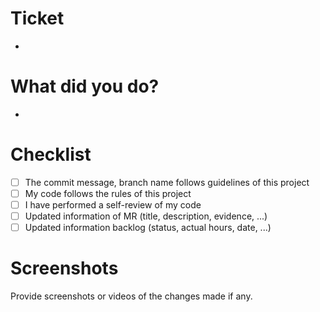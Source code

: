 # Ticket

-

# What did you do?

-

# Checklist

- [ ] The commit message, branch name follows guidelines of this project
- [ ] My code follows the rules of this project
- [ ] I have performed a self-review of my code
- [ ] Updated information of MR (title, description, evidence, ...)
- [ ] Updated information backlog (status, actual hours, date, ...)

# Screenshots

Provide screenshots or videos of the changes made if any.
